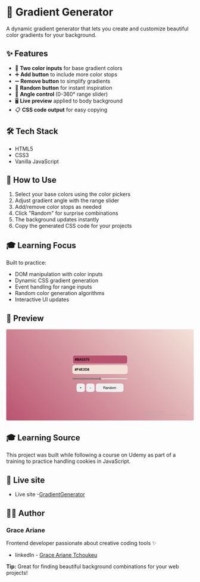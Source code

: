 # 🌈 Gradient Generator

A dynamic gradient generator that lets you create and customize beautiful color gradients for your background.

## ✨ Features

- 🎨 **Two color inputs** for base gradient colors
- ➕ **Add button** to include more color stops
- ➖ **Remove button** to simplify gradients
- 🎲 **Random button** for instant inspiration
- 🔄 **Angle control** (0-360° range slider)
- 🖥️ **Live preview** applied to body background
- 📋 **CSS code output** for easy copying

## 🛠️ Tech Stack

- HTML5
- CSS3
- Vanilla JavaScript

## 🚀 How to Use

1. Select your base colors using the color pickers
2. Adjust gradient angle with the range slider
3. Add/remove color stops as needed
4. Click "Random" for surprise combinations
5. The background updates instantly
6. Copy the generated CSS code for your projects

## 🎓 Learning Focus

Built to practice:
- DOM manipulation with color inputs
- Dynamic CSS gradient generation
- Event handling for range inputs
- Random color generation algorithms
- Interactive UI updates

## 📸 Preview

![preview](./preview.png)

## 🎓 Learning Source
This project was built while following a course on Udemy as part of a training to practice handling cookies in JavaScript.

## 🚀 Live site

- Live site -[GradientGenerator](https://grandient-generator.vercel.app/)

## 👨‍💻 Author

### Grace Ariane
Frontend developer passionate about creative coding tools ✨
- linkedIn - [Grace Ariane Tchoukeu](https://www.linkedin.com/in/grace-ariane-tchoukeu)

**Tip:** Great for finding beautiful background combinations for your web projects!